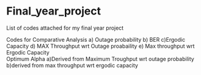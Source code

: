 # Final_year_project
 List of codes attached for my final year project

Codes for
    Comparative Analysis
        a) Outage probability 
        b) BER 
        c)Ergodic Capacity
        d) MAX Throughput wrt Outage proabaility
        e) Max throughput wrt Ergodic Capacity      
    Optimum Alpha
        a)Derived from Maximum Troughput wrt outage probability
        b)derived from max throughput wrt ergodic capacity
     
